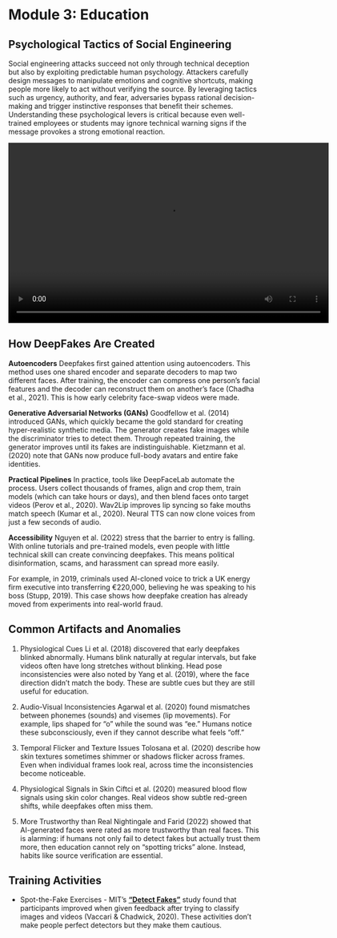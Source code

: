 # Module 3: Education

## Psychological Tactics of Social Engineering
Social engineering attacks succeed not only through technical deception but also by exploiting predictable human psychology. Attackers carefully design messages to manipulate emotions and cognitive shortcuts, making people more likely to act without verifying the source. By leveraging tactics such as urgency, authority, and fear, adversaries bypass rational decision-making and trigger instinctive responses that benefit their schemes. Understanding these psychological levers is critical because even well-trained employees or students may ignore technical warning signs if the message provokes a strong emotional reaction.

<video width="640" height="360" controls>
      <source src="_static/tactics.mp4" type="video/mp4" align="center">
      Your browser does not support the video tag.
</video>

## How DeepFakes Are Created

**Autoencoders**
Deepfakes first gained attention using autoencoders. This method uses one shared encoder and separate decoders to map two different faces. After training, the encoder can compress one person’s facial features and the decoder can reconstruct them on another’s face (Chadha et al., 2021). This is how early celebrity face-swap videos were made. 

**Generative Adversarial Networks (GANs)**
Goodfellow et al. (2014) introduced GANs, which quickly became the gold standard for creating hyper-realistic synthetic media. The generator creates fake images while the discriminator tries to detect them. Through repeated training, the generator improves until its fakes are indistinguishable. Kietzmann et al. (2020) note that GANs now produce full-body avatars and entire fake identities.

**Practical Pipelines**
In practice, tools like DeepFaceLab automate the process. Users collect thousands of frames, align and crop them, train models (which can take hours or days), and then blend faces onto target videos (Perov et al., 2020). Wav2Lip improves lip syncing so fake mouths match speech (Kumar et al., 2020). Neural TTS can now clone voices from just a few seconds of audio.

**Accessibility**
Nguyen et al. (2022) stress that the barrier to entry is falling. With online tutorials and pre-trained models, even people with little technical skill can create convincing deepfakes. This means political disinformation, scams, and harassment can spread more easily. 

For example, in 2019, criminals used AI-cloned voice to trick a UK energy firm executive into transferring €220,000, believing he was speaking to his boss (Stupp, 2019). This case shows how deepfake creation has already moved from experiments into real-world fraud. 

## Common Artifacts and Anomalies

1. Physiological Cues
Li et al. (2018) discovered that early deepfakes blinked abnormally. Humans blink naturally at regular intervals, but fake videos often have long stretches without blinking. Head pose inconsistencies were also noted by Yang et al. (2019), where the face direction didn’t match the body. These are subtle cues but they are still useful for education.

2. Audio-Visual Inconsistencies
Agarwal et al. (2020) found mismatches between phonemes (sounds) and visemes (lip movements). For example, lips shaped for “o” while the sound was “ee.” Humans notice these subconsciously, even if they cannot describe what feels “off.”

3. Temporal Flicker and Texture Issues
Tolosana et al. (2020) describe how skin textures sometimes shimmer or shadows flicker across frames. Even when individual frames look real, across time the inconsistencies become noticeable.

4. Physiological Signals in Skin
Ciftci et al. (2020) measured blood flow signals using skin color changes. Real videos show subtle red-green shifts, while deepfakes often miss them.

5. More Trustworthy than Real
Nightingale and Farid (2022) showed that AI-generated faces were rated as more trustworthy than real faces. This is alarming: if humans not only fail to detect fakes but actually trust them more, then education cannot rely on “spotting tricks” alone. Instead, habits like source verification are essential.

## Training Activities

+ Spot-the-Fake Exercises - MIT’s __[“Detect Fakes”](https://detectfakes.kellogg.northwestern.edu/)__ study found that participants improved when given feedback after trying to classify images and videos (Vaccari & Chadwick, 2020). These activities don’t make people perfect detectors but they make them cautious.